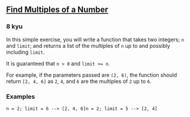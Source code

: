 <h2><a href=https://www.codewars.com/kata/58ca658cc0d6401f2700045f/train/javascript target="_blank">Find Multiples of a Number</a></h2><h3>8 kyu</h3><p>In this simple exercise, you will write a function that takes two integers; <code>n</code> and <code>limit</code>; and returns a list of the multiples of <code>n</code> up to and possibly including <code>limit</code>.</p><p>It is guaranteed that <code>n &gt; 0</code> and <code>limit &gt;= n</code>.</p><p>For example, if the parameters passed are <code>(2, 6)</code>, the function should return <code>[2, 4, 6]</code> as <code>2</code>, <code>4</code>, and <code>6</code> are the multiples of <code>2</code> up to <code>6</code>.</p><h3 id="examples">Examples</h3><pre><code class="language-javascript"><span class="cm-variable">n</span> <span class="cm-operator">=</span> <span class="cm-number">2</span>; <span class="cm-variable">limit</span> <span class="cm-operator">=</span> <span class="cm-number">6</span> <span class="cm-operator">--&gt;</span> [<span class="cm-number">2</span>, <span class="cm-number">4</span>, <span class="cm-number">6</span>]<span class="cm-variable">n</span> <span class="cm-operator">=</span> <span class="cm-number">2</span>; <span class="cm-variable">limit</span> <span class="cm-operator">=</span> <span class="cm-number">5</span> <span class="cm-operator">--&gt;</span> [<span class="cm-number">2</span>, <span class="cm-number">4</span>]</code></pre>